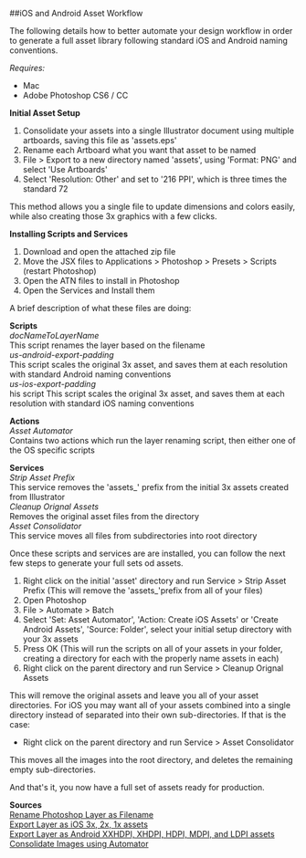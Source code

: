 ##iOS and Android Asset Workflow

The following details how to better automate your design workflow in order to generate a full asset library following standard iOS and Android naming conventions.

_Requires:_  
- Mac  
- Adobe Photoshop CS6 / CC  

**Initial Asset Setup**  

1. Consolidate your assets into a single Illustrator document using multiple artboards, saving this file as 'assets.eps'  
2. Rename each Artboard what you want that asset to be named  
3. File > Export to a new directory named 'assets', using 'Format: PNG' and select 'Use Artboards'  
4. Select 'Resolution: Other' and set to '216 PPI', which is three times the standard 72  

This method allows you a single file to update dimensions and colors easily, while also creating those 3x graphics with a few clicks.

**Installing Scripts and Services**  

1. Download and open the attached zip file  
2. Move the JSX files to Applications > Photoshop > Presets > Scripts (restart Photoshop)  
3. Open the ATN files to install in Photoshop  
4. Open the Services and Install them  

A brief description of what these files are doing:  

**Scripts**  
_docNameToLayerName_  
This script  renames the layer based on the filename  
_us-android-export-padding_  
This script scales the original 3x asset, and saves them at each resolution with standard Android naming conventions  
_us-ios-export-padding_  
his script This script scales the original 3x asset, and saves them at each resolution with standard iOS naming conventions  

**Actions**  
_Asset Automator_  
Contains two actions which run the layer renaming script, then either one of the OS specific scripts  

**Services**  
_Strip Asset Prefix_  
This service removes the 'assets_' prefix from the initial 3x assets created from Illustrator  
_Cleanup Orignal Assets_  
Removes the original asset files from the directory  
_Asset Consolidator_  
This service moves all files from subdirectories into root directory  

Once these scripts and services are are installed, you can follow the next few steps to generate your full sets od assets.

1. Right click on the initial 'asset' directory and run Service > Strip Asset Prefix (This will remove the 'assets_'prefix from all of your files)
2. Open Photoshop
3. File > Automate > Batch
4. Select 'Set: Asset Automator', 'Action: Create iOS Assets' or 'Create Android Assets', 'Source: Folder', select your initial setup directory with your 3x assets
5. Press OK (This will run the scripts on all of your assets in your folder, creating a directory for each with the properly name assets in each)  
6. Right click on the parent directory and run Service > Cleanup Orignal Assets

This will remove the original assets and leave you all of your asset directories. For iOS you may want all of your assets combined into a single directory instead of separated into their own sub-directories. If that is the case:

- Right click on the parent directory and run Service > Asset Consolidator

This moves all the images into the root directory, and deletes the remaining empty sub-directories.

And that's it, you now have a full set of assets ready for production.


**Sources**  
[Rename Photoshop Layer as Filename](http://polygonspixelsandpaint.tumblr.com/post/45209654643)  
[Export Layer as iOS 3x, 2x, 1x assets](https://github.com/UncorkedStudios/export-to-ios)  
[Export Layer as Android XXHDPI, XHDPI, HDPI, MDPI, and LDPI assets](https://github.com/UncorkedStudios/export-to-android)  
[Consolidate Images using Automator](http://www.macworld.com/article/1160660/automator_filesfromsubfolders.html)  
